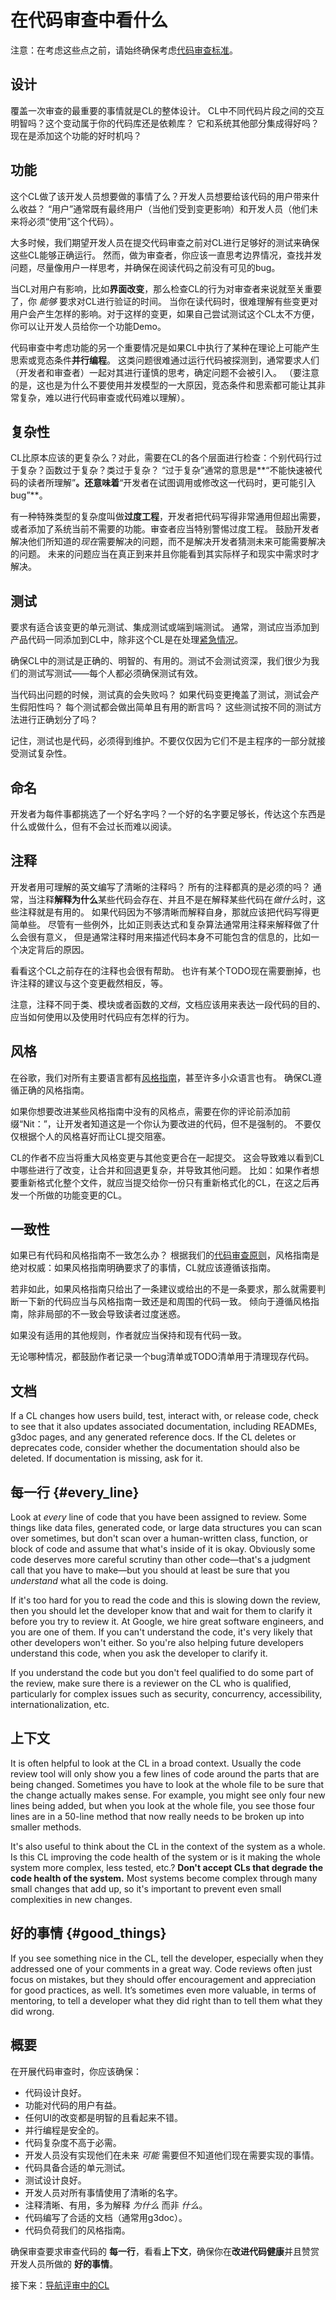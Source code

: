 # 在代码审查中看什么



注意：在考虑这些点之前，请始终确保考虑[代码审查标准](standard.md)。

## 设计

覆盖一次审查的最重要的事情就是CL的整体设计。
CL中不同代码片段之间的交互明智吗？这个变动属于你的代码库还是依赖库？
它和系统其他部分集成得好吗？
现在是添加这个功能的好时机吗？

## 功能

这个CL做了该开发人员想要做的事情了么？开发人员想要给该代码的用户带来什么收益？
“用户”通常既有最终用户（当他们受到变更影响）和开发人员（他们未来将必须“使用”这个代码）。

大多时候，我们期望开发人员在提交代码审查之前对CL进行足够好的测试来确保这些CL能够正确运行。
然而，做为审查者，你应该一直思考边界情况，查找并发问题，尽量像用户一样思考，并确保在阅读代码之前没有可见的bug。

当CL对用户有影响，比如**界面改变**，那么检查CL的行为对审查者来说就至关重要了，你 *能够* 要求对CL进行验证的时间。
当你在读代码时，很难理解有些变更对用户会产生怎样的影响。对于这样的变更，如果自己尝试测试这个CL太不方便，你可以让开发人员给你一个功能Demo。

代码审查中考虑功能的另一个重要情况是如果CL中执行了某种在理论上可能产生思索或竞态条件**并行编程**。
这类问题很难通过运行代码被探测到，通常要求人们（开发者和审查者）一起对其进行谨慎的思考，确定问题不会被引入。
（要注意的是，这也是为什么不要使用并发模型的一大原因，竞态条件和思索都可能让其非常复杂，难以进行代码审查或代码难以理解）。

## 复杂性

CL比原本应该的更复杂么？对此，需要在CL的各个层面进行检查：个别代码行过于复杂？函数过于复杂？类过于复杂？
“过于复杂”通常的意思是**“不能快速被代码的读者所理解”**。还意味着**“开发者在试图调用或修改这一代码时，更可能引入bug”**。

有一种特殊类型的复杂度叫做**过度工程**，开发者把代码写得非常通用但超出需要，或者添加了系统当前不需要的功能。审查者应当特别警惕过度工程。
鼓励开发者解决他们所知道的*现在*需要解决的问题，而不是解决开发者猜测未来可能需要解决的问题。
未来的问题应当在真正到来并且你能看到其实际样子和现实中需求时才解决。

## 测试

要求有适合该变更的单元测试、集成测试或端到端测试。
通常，测试应当添加到产品代码一同添加到CL中，除非这个CL是在处理[紧急情况](../emergencies.md)。

确保CL中的测试是正确的、明智的、有用的。测试不会测试资深，我们很少为我们的测试写测试——每个人都必须确保测试有效。

当代码出问题的时候，测试真的会失败吗？
如果代码变更掩盖了测试，测试会产生假阳性吗？
每个测试都会做出简单且有用的断言吗？
这些测试按不同的测试方法进行正确划分了吗？

记住，测试也是代码，必须得到维护。不要仅仅因为它们不是主程序的一部分就接受测试复杂性。

## 命名

开发者为每件事都挑选了一个好名字吗？一个好的名字要足够长，传达这个东西是什么或做什么，但有不会过长而难以阅读。

## 注释

开发者用可理解的英文编写了清晰的注释吗？
所有的注释都真的是必须的吗？
通常，当注释**解释为什么**某些代码会存在、并且不是在解释某些代码在*做什么*时，这些注释就是有用的。
如果代码因为不够清晰而解释自身，那就应该把代码写得更简单些。
尽管有一些例外，比如正则表达式和复杂算法通常用注释来解释做了什么会很有意义，
但是通常注释时用来描述代码本身不可能包含的信息的，比如一个决定背后的原因。

看看这个CL之前存在的注释也会很有帮助。
也许有某个TODO现在需要删掉，也许注释的建议与这个变更截然相反，等。

注意，注释不同于类、模块或者函数的*文档*，文档应该用来表达一段代码的目的、应当如何使用以及使用时代码应有怎样的行为。

## 风格

在谷歌，我们对所有主要语言都有[风格指南](http://google.github.io/styleguide/)，甚至许多小众语言也有。
确保CL遵循正确的风格指南。

如果你想要改进某些风格指南中没有的风格点，需要在你的评论前添加前缀“Nit：”，让开发者知道这是一个你认为要改进的代码，但不是强制的。
不要仅仅根据个人的风格喜好而让CL提交阻塞。

CL的作者不应当将重大风格变更与其他变更合在一起提交。
这会导致难以看到CL中哪些进行了改变，让合并和回退更复杂，并导致其他问题。
比如：如果作者想要重新格式化整个文件，就应当提交给你一份只有重新格式化的CL，在这之后再发一个所做的功能变更的CL。

## 一致性

如果已有代码和风格指南不一致怎么办？
根据我们的[代码审查原则](standard.md#principles)，风格指南是绝对权威：如果风格指南明确要求了的事情，CL就应该遵循该指南。

若非如此，如果风格指南只给出了一条建议或给出的不是一条要求，那么就需要判断一下新的代码应当与风格指南一致还是和周围的代码一致。
倾向于遵循风格指南，除非局部的不一致会导致读者过度迷惑。

如果没有适用的其他规则，作者就应当保持和现有代码一致。

无论哪种情况，都鼓励作者记录一个bug清单或TODO清单用于清理现存代码。

## 文档

If a CL changes how users build, test, interact with, or release code, check to
see that it also updates associated documentation, including
READMEs, g3doc pages, and any generated
reference docs. If the CL deletes or deprecates code, consider whether the
documentation should also be deleted.
If documentation is
missing, ask for it.

## 每一行 {#every_line}

Look at *every* line of code that you have been assigned to review. Some things
like data files, generated code, or large data structures you can scan over
sometimes, but don't scan over a human-written class, function, or block of code
and assume that what's inside of it is okay. Obviously some code deserves more
careful scrutiny than other code&mdash;that's a judgment call that you have to
make&mdash;but you should at least be sure that you *understand* what all the
code is doing.

If it's too hard for you to read the code and this is slowing down the review,
then you should let the developer know that
and wait for them to clarify it before you try to review it. At Google, we hire
great software engineers, and you are one of them. If you can't understand the
code, it's very likely that other developers won't either. So you're also
helping future developers understand this code, when you ask the developer to
clarify it.

If you understand the code but you don't feel qualified to do some part of the
review, make sure there is a reviewer on the CL who is qualified, particularly
for complex issues such as security, concurrency, accessibility,
internationalization, etc.

## 上下文

It is often helpful to look at the CL in a broad context. Usually the code
review tool will only show you a few lines of code around the parts that are
being changed. Sometimes you have to look at the whole file to be sure that the
change actually makes sense. For example, you might see only four new lines
being added, but when you look at the whole file, you see those four lines are
in a 50-line method that now really needs to be broken up into smaller methods.

It's also useful to think about the CL in the context of the system as a whole.
Is this CL improving the code health of the system or is it making the whole
system more complex, less tested, etc.? **Don't accept CLs that degrade the code
health of the system.** Most systems become complex through many small changes
that add up, so it's important to prevent even small complexities in new
changes.

## 好的事情 {#good_things}

If you see something nice in the CL, tell the developer, especially when they
addressed one of your comments in a great way. Code reviews often just focus on
mistakes, but they should offer encouragement and appreciation for good
practices, as well. It’s sometimes even more valuable, in terms of mentoring, to
tell a developer what they did right than to tell them what they did wrong.

## 概要

在开展代码审查时，你应该确保：

-   代码设计良好。
-   功能对代码的用户有益。
-   任何UI的改变都是明智的且看起来不错。
-   并行编程是安全的。
-   代码复杂度不高于必需。
-   开发人员没有实现他们在未来 *可能* 需要但不知道他们现在需要实现的事情。
-   代码具备合适的单元测试。
-   测试设计良好。
-   开发人员对所有事情使用了清晰的名字。
-   注释清晰、有用，多为解释 *为什么* 而非 *什么*。
-   代码编写了合适的文档（通常用g3doc）。
-   代码负荷我们的风格指南。

确保审查要求审查代码的 **每一行**，看看**上下文**，确保你在**改进代码健康**并且赞赏开发人员所做的 **好的事情**。

接下来：[导航评审中的CL](navigate.md)
